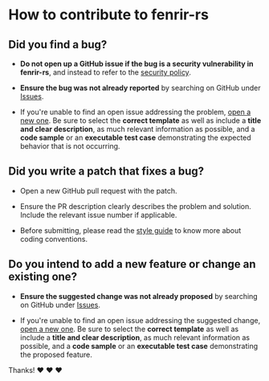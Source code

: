 # How to contribute to fenrir-rs

## **Did you find a bug?**

* **Do not open up a GitHub issue if the bug is a security vulnerability in fenrir-rs**, and instead to refer to the [security policy](https://github.com/flying7eleven/fenrir-rs/blob/main/SECURITY.md).

* **Ensure the bug was not already reported** by searching on GitHub under [Issues](https://github.com/flying7eleven/fenrir-rs/issues).

* If you're unable to find an open issue addressing the problem, [open a new one](https://github.com/flying7eleven/fenrir-rs/issues/new/choose).
Be sure to select the **correct template** as well as include a **title and clear description**, as much relevant information as possible, and a **code sample** or an **executable test case** demonstrating the expected behavior that is not occurring.

## **Did you write a patch that fixes a bug?**

* Open a new GitHub pull request with the patch.

* Ensure the PR description clearly describes the problem and solution. Include the relevant issue number if applicable.

* Before submitting, please read the [style guide](https://github.com/flying7eleven/fenrir-rs/blob/main/STYLEGUIDE.md) to know more about coding conventions.

## **Do you intend to add a new feature or change an existing one?**

* **Ensure the suggested change was not already proposed** by searching on GitHub under [Issues](https://github.com/flying7eleven/fenrir-rs/issues).

* If you're unable to find an open issue addressing the suggested change, [open a new one](https://github.com/flying7eleven/fenrir-rs/issues/new/choose).
  Be sure to select the **correct template** as well as include a **title and clear description**, as much relevant information as possible, and a **code sample** or an **executable test case** demonstrating the proposed feature.

Thanks! :heart: :heart: :heart: